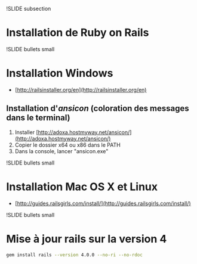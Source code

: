 !SLIDE subsection
# Installation de Ruby on Rails

!SLIDE bullets small
# Installation Windows

- [http://railsinstaller.org/en](http://railsinstaller.org/en)

## Installation d'_ansicon_ (coloration des messages dans le terminal)

1. Installer [http://adoxa.hostmyway.net/ansicon/](http://adoxa.hostmyway.net/ansicon/)
1. Copier le dossier x64 ou x86 dans le PATH
1. Dans la console, lancer "ansicon.exe"

!SLIDE bullets small
# Installation Mac OS X et Linux
- [http://guides.railsgirls.com/install/](http://guides.railsgirls.com/install/)

!SLIDE bullets small
# Mise à jour rails sur la version 4

```bash
gem install rails --version 4.0.0 --no-ri --no-rdoc
```
